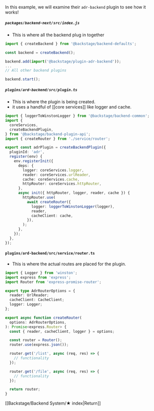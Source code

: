 In this example, we will examine their `adr-backend` plugin to see how it works!

##### `packages/backend-next/src/index.js`
- This is where all the backend plug in together
```ts
import { createBackend } from '@backstage/backend-defaults';

const backend = createBackend();

backend.add(import('@backstage/plugin-adr-backend'));
...
// All other backend plugins

backend.start();
```

##### `plugins/ard-backend/src/plugin.ts`
- This is where the plugin is being created.
- it uses a handful of [[core services]] like logger and cache.
```ts
import { loggerToWinstonLogger } from '@backstage/backend-common';
import {
  coreServices,
  createBackendPlugin,
} from '@backstage/backend-plugin-api';
import { createRouter } from './service/router';

export const adrPlugin = createBackendPlugin({
  pluginId: 'adr',
  register(env) {
    env.registerInit({
      deps: {
        logger: coreServices.logger,
        reader: coreServices.urlReader,
        cache: coreServices.cache,
        httpRouter: coreServices.httpRouter,
      },
      async init({ httpRouter, logger, reader, cache }) {
        httpRouter.use(
          await createRouter({
            logger: loggerToWinstonLogger(logger),
            reader,
            cacheClient: cache,
          }),
        );
      },
    });
  },
});
```

#### `plugins/ard-backend/src/service/router.ts`
- This is where the actual routes are placed for the plugin.
```ts
import { Logger } from 'winston';
import express from 'express';
import Router from 'express-promise-router';

export type AdrRouterOptions = {
  reader: UrlReader;
  cacheClient: CacheClient;
  logger: Logger;
};

export async function createRouter(
  options: AdrRouterOptions,
): Promise<express.Router> {
  const { reader, cacheClient, logger } = options;

  const router = Router();
  router.use(express.json());

  router.get('/list', async (req, res) => {
    // functionality
  });

  router.get('/file', async (req, res) => {
    // functionality
  });

  return router;
}

```

[[Backstage/Backend System/★ index|Return]]